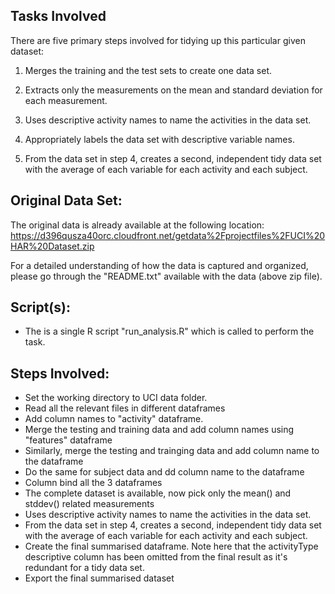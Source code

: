 ## Tasks Involved
There are five primary steps involved for tidying up this particular given dataset:

1. Merges the training and the test sets to create one data set.

2. Extracts only the measurements on the mean and standard deviation for each measurement.

3. Uses descriptive activity names to name the activities in the data set.

4. Appropriately labels the data set with descriptive variable names.

5. From the data set in step 4, creates a second, independent tidy data set with the average of each variable for each activity and each subject.

## Original Data Set:
The original data is already available at the following location: https://d396qusza40orc.cloudfront.net/getdata%2Fprojectfiles%2FUCI%20HAR%20Dataset.zip

For a detailed understanding of how the data is captured and organized, please go through the "README.txt" available with the data (above zip file).

## Script(s):
* The is a single R script "run_analysis.R" which is called to perform the task.

## Steps Involved:
* Set the working directory to UCI data folder.
* Read all the relevant files in different dataframes
* Add column names to "activity" dataframe.
* Merge the testing and training data and add column names using "features" dataframe
* Similarly, merge the testing and trainging data and add column name to the dataframe
* Do the same for subject data and dd column name to the dataframe
* Column bind all the 3 dataframes
* The complete dataset is available, now pick only the mean() and stddev() related measurements
* Uses descriptive activity names to name the activities in the data set. 
* From the data set in step 4, creates a second, independent tidy data set with the average of each variable for each activity and each subject.
* Create the final summarised dataframe. Note here that the activityType descriptive column has been omitted from the final result as it's redundant for a tidy data set.
* Export the final summarised dataset
